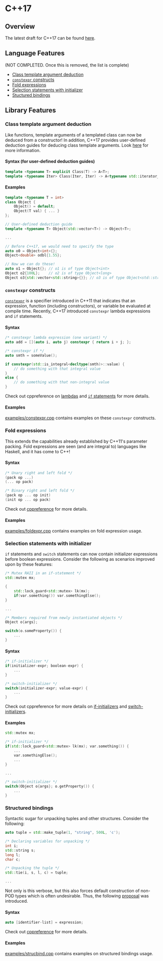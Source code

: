 # C++17

## Overview

The latest draft for C++17 can be found [here](https://github.com/cplusplus/draft/blob/master/papers/n4687.pdf).

## Language Features 
(NOT COMPLETED. Once this is removed, the list is complete)

* [Class template argument deduction](#class-template-argument-deduction)
* [`constexpr` constructs](#constexpr-constructs)
* [Fold expressions](#fold-expressions)
* [Selection statements with initializer](#selection-statements-with-initializer)
* [Stuctured bindings](#structured-bindings)

## Library Features

### Class template argument deduction
Like functions, template arguments of a templated class can now be deduced from a constructor! In addition, C++17 provides user-defined deduction guides for deducing class template arguments. Look [here](http://en.cppreference.com/w/cpp/language/class_template_argument_deduction) for more information.

#### Syntax (for user-defined deduction guides)
```cpp
template <typename T> explicit Class(T) -> A<T>;
template <typename Iter> Class(Iter, Iter) -> A<typename std::iterator_traits<Iter>::value_type>;
```

#### Examples
```cpp
template <typename T = int>
class Object {
    Object() = default;
    Object(T val) { ... }
};

// User-defined deduction guide
template <typename T> Object(std::vector<T>) -> Object<T>;

...

// Before C++17, we would need to specify the type
auto o0 = Object<int>{};
Object<double> odbl{1.55};

// Now we can do these!
auto o1 = Object{}; // o1 is of type Object<int>
Object o2{100L};    // o2 is of type Object<long>
Object o3{std::vector<std::string>{}}; // o3 is of type Object<std::string> with the deduction guide
```

### `constexpr` constructs
[`constexpr`](http://en.cppreference.com/w/cpp/language/constexpr) is a specifier introduced in C++11 that indicates that an expression, function (including constructors), or variable be evaluated at compile time. Recently, C++17 introduced `constexpr` lambda expressions and `if` statements.

#### Syntax
```cpp
/* constexpr lambda expression (one variant) */
auto add = [](auto i, auto j) constexpr { return i + j; };

/* constexpr if */
auto smth = someValue();

if constexpr(std::is_integral<decltype(smth)>::value) {
    // do something with that integral value
}
else {
    // do something with that non-integral value
}
```

Check out cppreference on [lambdas](http://en.cppreference.com/w/cpp/language/lambda) and [`if` statements](http://en.cppreference.com/w/cpp/language/if) for more details.

#### Examples
[examples/constexpr.cpp](examples/constexpr.cpp) contains examples on these `constexpr` constructs.

### Fold expressions
This extends the capabilities already established by C++11's parameter packing. Fold expressions are seen (and are integral to) languages like Haskell, and it has come to C++! 

#### Syntax
```cpp
/* Unary right and left fold */
(pack op ...)
(... op pack)

/* Binary right and left fold */
(pack op ... op init)
(init op ... op pack)

```
Check out [cppreference](http://en.cppreference.com/w/cpp/language/fold) for more details.

#### Examples
[examples/foldexpr.cpp](examples/foldexpr.cpp) contains examples on fold expression usage.

### Selection statements with initializer
`if` statements and `switch` statements can now contain initializer expressions before boolean expressions. Consider the following as scenarios improved upon by these features:

```cpp
/* Mutex RAII in an if-statement */
std::mutex mx;

{
    std::lock_guard<std::mutex> lk(mx);
    if(var.something()) var.somethingElse();
}

...

/* Members required from newly instantiated objects */
Object o{args};

switch(o.someProperty()) {
    ...
}
```

#### Syntax
```cpp
/* if-initializer */
if(initializer-expr; boolean-expr) {
    ...
}

/* switch-initializer */
switch(initializer-expr; value-expr) {
    ...
}
```

Check out cppreference for more details on [if-initializers](http://en.cppreference.com/w/cpp/language/if#If_Statements_with_Initializer) and [switch-initializers](http://en.cppreference.com/w/cpp/language/switch).

#### Examples
```cpp
std::mutex mx;

/* if-initializer */
if(std::lock_guard<std::mutex> lk(mx); var.something()) {
    ...
    var.somethingElse();
    ...
}

...

/* switch-initializer */
switch(Object o{args}; o.getProperty()) {
    ...
}
```


### Structured bindings
Syntactic sugar for unpacking tuples and other structures. Consider the following:

```cpp
auto tuple = std::make_tuple(1, "string", 500L, 'c');

/* Declaring variables for unpacking */
int i;
std::string s;
long l;
char c;

/* Unpacking the tuple */
std::tie(i, s, l, c) = tuple;

...
```
Not only is this verbose, but this also forces default construction of non-POD types which is often undesirable. Thus, the following [proposal](http://www.open-std.org/jtc1/sc22/wg21/docs/papers/2015/p0144r0.pdf) was introduced.  

#### Syntax
```cpp
auto [identifier-list] = expression;
```

Check out [cppreference](http://en.cppreference.com/w/cpp/language/structured_binding) for more details.

#### Examples
[examples/strucbind.cpp](examples/strucbind.cpp) contains examples on structured bindings usage.
